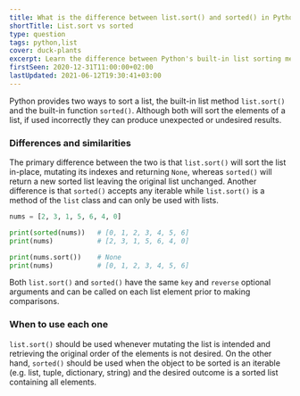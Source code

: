 ```yaml
---
title: What is the difference between list.sort() and sorted() in Python?
shortTitle: List.sort vs sorted
type: question
tags: python,list
cover: duck-plants
excerpt: Learn the difference between Python's built-in list sorting methods and when one is preferred over the other.
firstSeen: 2020-12-31T11:00:00+02:00
lastUpdated: 2021-06-12T19:30:41+03:00
---
```


Python provides two ways to sort a list, the built-in list method `list.sort()` and the built-in function `sorted()`. Although both will sort the elements of a list, if used incorrectly they can produce unexpected or undesired results.

### Differences and similarities

The primary difference between the two is that `list.sort()` will sort the list in-place, mutating its indexes and returning `None`, whereas `sorted()` will return a new sorted list leaving the original list unchanged. Another difference is that `sorted()` accepts any iterable while `list.sort()` is a method of the `list` class and can only be used with lists.

```py
nums = [2, 3, 1, 5, 6, 4, 0]

print(sorted(nums))   # [0, 1, 2, 3, 4, 5, 6]
print(nums)           # [2, 3, 1, 5, 6, 4, 0]

print(nums.sort())    # None
print(nums)           # [0, 1, 2, 3, 4, 5, 6]
```

Both `list.sort()` and `sorted()` have the same `key` and `reverse` optional arguments and can be called on each list element prior to making comparisons.

### When to use each one

`list.sort()` should be used whenever mutating the list is intended and retrieving the original order of the elements is not desired. On the other hand, `sorted()` should be used when the object to be sorted is an iterable (e.g. list, tuple, dictionary, string) and the desired outcome is a sorted list containing all elements.
